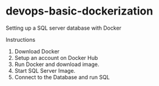 # devops-basic-dockerization
Setting up a SQL server database with Docker 



Instructions

1. Download Docker 
2. Setup an account on Docker Hub 
3. Run Docker and download image. 
4. Start SQL Server Image.
5. Connect to the Database and run SQL
